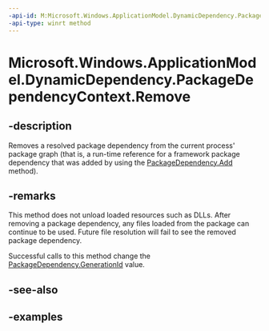 ```yaml
---
-api-id: M:Microsoft.Windows.ApplicationModel.DynamicDependency.PackageDependencyContext.Remove
-api-type: winrt method
---
```


# Microsoft.Windows.ApplicationModel.DynamicDependency.PackageDependencyContext.Remove

<!--
public void Remove ();
-->


## -description

Removes a resolved package dependency from the current process' package graph (that is, a run-time reference for a framework package dependency that was added by using the [PackageDependency.Add](/windows/windows-app-sdk/api/winrt/microsoft.windows.applicationmodel.dynamicdependency.packagedependency.add) method).

## -remarks

This method does not unload loaded resources such as DLLs. After removing a package dependency, any files loaded from the package can continue
to be used. Future file resolution will fail to see the removed package dependency.

Successful calls to this method change the [PackageDependency.GenerationId](packagedependency_generationid.md) value.

## -see-also

## -examples


